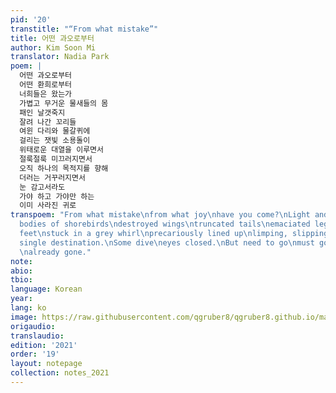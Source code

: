 ```yaml
---
pid: '20'
transtitle: "“From what mistake”"
title: 어떤 과오로부터
author: Kim Soon Mi
translator: Nadia Park
poem: |
  어떤 과오로부터
  어떤 환희로부터
  너희들은 왔는가
  가볍고 무거운 물새들의 몸
  패인 날갯죽지
  잘려 나간 꼬리들
  여윈 다리와 물갈퀴에
  걸리는 잿빛 소용돌이
  위태로운 대열을 이루면서
  절룩절룩 미끄러지면서
  오직 하나의 목적지를 향해
  더러는 거꾸러지면서
  눈 감고서라도
  가야 하고 가야만 하는
  이미 사라진 귀로
transpoem: "From what mistake\nfrom what joy\nhave you come?\nLight and heavy, the
  bodies of shorebirds\ndestroyed wings\ntruncated tails\nemaciated legs and webbed
  feet\nstuck in a grey whirl\nprecariously lined up\nlimping, slipping\ntoward a
  single destination.\nSome dive\neyes closed.\nBut need to go\nmust go\nto a home
  \nalready gone."
note: 
abio: 
tbio: 
language: Korean
year: 
lang: ko
image: https://raw.githubusercontent.com/qgruber8/qgruber8.github.io/main/assets/images/images_21/kim_soon_mi.jpg
origaudio: 
translaudio: 
edition: '2021'
order: '19'
layout: notepage
collection: notes_2021
---
```

